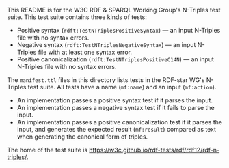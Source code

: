 This README is for the W3C RDF & SPARQL Working Group's N-Triples test suite.
This test suite contains three kinds of tests:

*  Positive syntax (`rdft:TestNTriplesPositiveSyntax`) — an input N-Triples file with no syntax errors.
*  Negative syntax (`rdft:TestNTriplesNegativeSyntax`) — an input N-Triples file with at least one syntax error.
*  Positive canonicalization (`rdft:TestNTriplesPositiveC14N`) — an input N-Triples file with no syntax errors.

The `manifest.ttl` files in this directory lists tests in the RDF-star WG's N-Triples test suite.
All tests have a name (`mf:name`) and an input (`mf:action`).

* An implementation passes a positive syntax test if it parses the
  input.
* An implementation passes a negative syntax test if it fails to parse
  the input.
* An implementation passes a positive canonicalization test if it parses the
  input, and generates the expected result (`mf:result`) compared as text when generating the canonical form of triples.

The home of the test suite is <https://w3c.github.io/rdf-tests/rdf/rdf12/rdf-n-triples/>.
